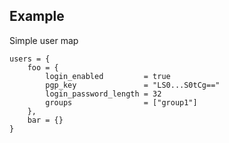 ## Example

Simple user map
```
users = {
    foo = {
        login_enabled         = true
        pgp_key               = "LS0...S0tCg=="
        login_password_length = 32
        groups                = ["group1"]
    },
    bar = {}
}
```



